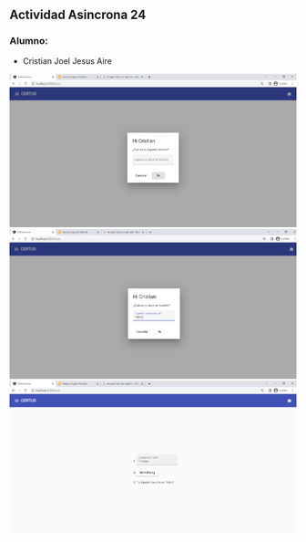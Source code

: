 ## Actividad Asincrona 24 
### Alumno:
- Cristian Joel Jesus Aire

![](projects/s24-asincrona/src/assets/Captura.PNG)
![](projects/s24-asincrona/src/assets/Captura2.PNG)
![](projects/s24-asincrona/src/assets/Captura3.PNG)